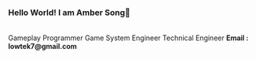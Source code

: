 ### Hello World! I am Amber Song👋
<br>
Gameplay Programmer
Game System Engineer
Technical Engineer
<b>Email : lowtek7@gmail.com</b>
